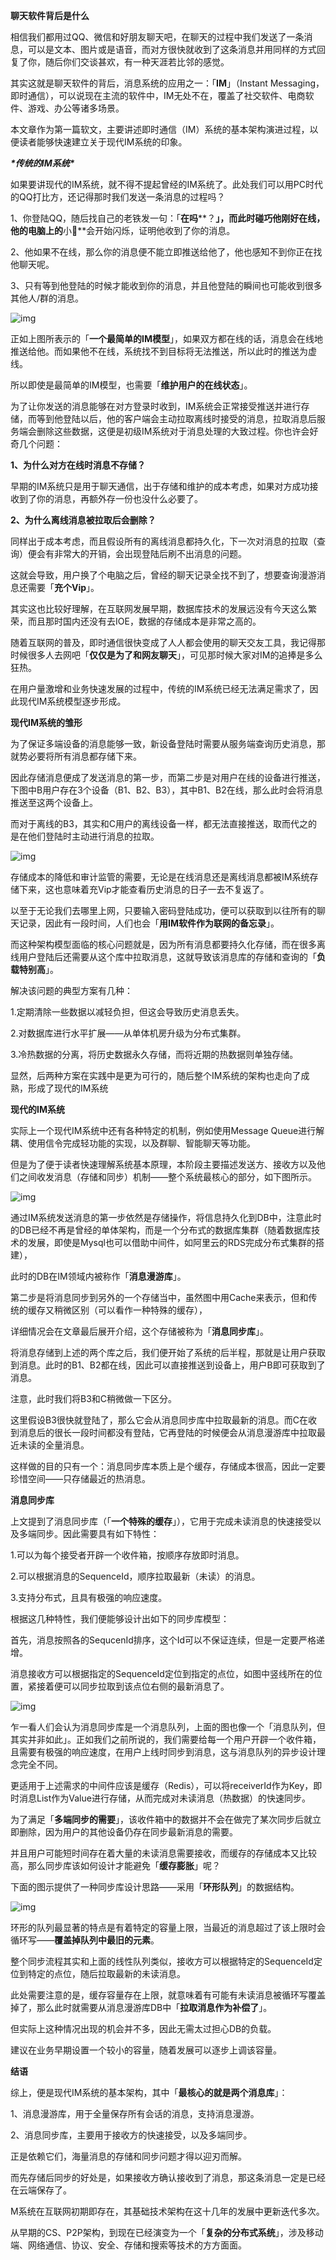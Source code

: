 **聊天软件背后是什么**

相信我们都用过QQ、微信和好朋友聊天吧，在聊天的过程中我们发送了一条消息，可以是文本、图片或是语音，而对方很快就收到了这条消息并用同样的方式回复了你，随后你们交谈甚欢，有一种天涯若比邻的感觉。

其实这就是聊天软件的背后，消息系统的应用之一：「**IM**」（Instant Messaging，即时通信），可以说现在主流的软件中，IM无处不在，覆盖了社交软件、电商软件、游戏、办公等诸多场景。

本文章作为第一篇软文，主要讲述即时通信（IM）系统的基本架构演进过程，以便读者能够快速建立关于现代IM系统的印象。

***\*传统的IM系统\****

如果要讲现代的IM系统，就不得不提起曾经的IM系统了。此处我们可以用PC时代的QQ打比方，还记得那时我们发送一条消息的过程吗？

1、你登陆QQ，随后找自己的老铁发一句：「**在吗****？**」，而此时碰巧他刚好在线，他的电脑上的**小🐧**会开始闪烁，证明他收到了你的消息。

2、他如果不在线，那么你的消息便不能立即推送给他了，他也感知不到你正在找他聊天呢。

3、只有等到他登陆的时候才能收到你的消息，并且他登陆的瞬间也可能收到很多其他人/群的消息。

![img](https://mmbiz.qpic.cn/sz_mmbiz_jpg/jeud9IwMmEGNKkEsbQXsXxzb8LtR8RYHrqn6JwXxTeHFRianVXW5ZYPvyt2TLHibDaibzVtds82jUrYZHjelwYYTQ/640?wx_fmt=jpeg&from=appmsg)

正如上图所表示的「**一个最简单的IM模型**」，如果双方都在线的话，消息会在线地推送给他。而如果他不在线，系统找不到目标将无法推送，所以此时的推送为虚线。

所以即使是最简单的IM模型，也需要「**维护用户的在线状态**」。

为了让你发送的消息能够在对方登录时收到，IM系统会正常接受推送并进行存储，而等到他登陆以后，他的客户端会主动拉取离线时接受的消息，拉取消息后服务端会删除这些数据，这便是初级IM系统对于消息处理的大致过程。你也许会好奇几个问题：

**1、为什么对方在线时消息不存储？**

早期的IM系统只是用于聊天通信，出于存储和维护的成本考虑，如果对方成功接收到了你的消息，再额外存一份也没什么必要了。

**2、为什么离线消息被拉取后会删除？**

同样出于成本考虑，而且假设所有的离线消息都持久化，下一次对消息的拉取（查询）便会有非常大的开销，会出现登陆后刷不出消息的问题。

这就会导致，用户换了个电脑之后，曾经的聊天记录全找不到了，想要查询漫游消息还需要「**充个Vip**」。

其实这也比较好理解，在互联网发展早期，数据库技术的发展远没有今天这么繁荣，而且那时国内还没有去IOE，数据的存储成本是非常之高的。

随着互联网的普及，即时通信很快变成了人人都会使用的聊天交友工具，我记得那时候很多人去网吧「**仅仅是为了和网友聊天**」，可见那时候大家对IM的追捧是多么狂热。

在用户量激增和业务快速发展的过程中，传统的IM系统已经无法满足需求了，因此现代IM系统模型逐步形成。

**现代IM系统的雏形**

为了保证多端设备的消息能够一致，新设备登陆时需要从服务端查询历史消息，那就势必要将所有消息都存储下来。

因此存储消息便成了发送消息的第一步，而第二步是对用户在线的设备进行推送，下图中B用户存在3个设备（B1、B2、B3），其中B1、B2在线，那么此时会将消息推送至这两个设备上。

而对于离线的B3，其实和C用户的离线设备一样，都无法直接推送，取而代之的是在他们登陆时主动进行消息的拉取。

![img](https://mmbiz.qpic.cn/sz_mmbiz_jpg/jeud9IwMmEGNKkEsbQXsXxzb8LtR8RYHF5rz65BfVzgkoeUIlGnZJsJhfN6OtfQM3dO54JY8rsDiaw9WgFby3sQ/640?wx_fmt=jpeg&from=appmsg)

存储成本的降低和审计监管的需要，无论是在线消息还是离线消息都被IM系统存储下来，这也意味着充Vip才能查看历史消息的日子一去不复返了。

以至于无论我们去哪里上网，只要输入密码登陆成功，便可以获取到以往所有的聊天记录，因此有一段时间，人们也会「**用IM软件作为联网的备忘录**」。

而这种架构模型面临的核心问题就是，因为所有消息都要持久化存储，而在很多离线用户登陆后还需要从这个库中拉取消息，这就导致该消息库的存储和查询的「**负载特别高**」。

解决该问题的典型方案有几种：

1.定期清除一些数据以减轻负担，但这会导致历史消息丢失。

2.对数据库进行水平扩展——从单体机房升级为分布式集群。

3.冷热数据的分离，将历史数据永久存储，而将近期的热数据则单独存储。

显然，后两种方案在实践中是更为可行的，随后整个IM系统的架构也走向了成熟，形成了现代的IM系统

**现代的IM系统**

实际上一个现代IM系统中还有各种特定的机制，例如使用Message Queue进行解耦、使用信令完成轻功能的实现，以及群聊、智能聊天等功能。

但是为了便于读者快速理解系统基本原理，本阶段主要描述发送方、接收方以及他们之间收发消息（存储和同步）机制——整个系统最核心的部分，如下图所示。

![img](https://mmbiz.qpic.cn/sz_mmbiz_jpg/jeud9IwMmEGNKkEsbQXsXxzb8LtR8RYHBXEHwA6ZuWiafwkh4ic73H4icUic9qSaFc0V0FXiaJBvJXalB0huvEzDHpQ/640?wx_fmt=jpeg)

通过IM系统发送消息的第一步依然是存储操作，将信息持久化到DB中，注意此时的DB已经不再是曾经的单体架构，而是一个分布式的数据库集群（随着数据库技术的发展，即使是Mysql也可以借助中间件，如阿里云的RDS完成分布式集群的搭建），

此时的DB在IM领域内被称作「**消息漫游库**」。

第二步是将消息同步到另外的一个存储当中，虽然图中用Cache来表示，但和传统的缓存又稍微区别（可以看作一种特殊的缓存），

详细情况会在文章最后展开介绍，这个存储被称为「**消息同步库**」。

将消息存储到上述的两个库之后，我们便开始了系统的后半程，那就是让用户获取到消息。此时的B1、B2都在线，因此可以直接推送到设备上，用户B即可获取到了消息。

注意，此时我们将B3和C稍微做一下区分。

这里假设B3很快就登陆了，那么它会从消息同步库中拉取最新的消息。而C在收到消息后的很长一段时间都没有登陆，它再登陆的时候便会从消息漫游库中拉取最近未读的全量消息。

这样做的目的只有一个：消息同步库本质上是个缓存，存储成本很高，因此一定要珍惜空间——只存储最近的热消息。



**消息同步库**

上文提到了消息同步库（「**一个特殊的缓存**」），它用于完成未读消息的快速接受以及多端同步。因此需要具有如下特性：

1.可以为每个接受者开辟一个收件箱，按顺序存放即时消息。

2.可以根据消息的SequenceId，顺序拉取最新（未读）的消息。

3.支持分布式，且具有极强的响应速度。

根据这几种特性，我们便能够设计出如下的同步库模型：

首先，消息按照各的SequcenId排序，这个Id可以不保证连续，但是一定要严格递增。

消息接收方可以根据指定的SequenceId定位到指定的点位，如图中竖线所在的位置，紧接着便可以同步拉取到该点位右侧的最新消息了。

![img](https://mmbiz.qpic.cn/sz_mmbiz_png/jeud9IwMmEGibBkHM1XJROxCqw9SnlsyoHTicY1lAxUKibe1zbbqMTwykcMCZ0ktegzOmZuMdXR2Sac9gGsUt3b4A/640?wx_fmt=png&from=appmsg)

乍一看人们会认为消息同步库是一个消息队列，上面的图也像一个「消息队列，但其实并非如此」。正如我们之前所说的，我们需要给每一个用户开辟一个收件箱，且需要有极强的响应速度，在用户上线时同步到消息，这与消息队列的异步设计理念完全不同。

更适用于上述需求的中间件应该是缓存（Redis），可以将receiverId作为Key，即时消息List作为Value进行存储，从而完成对未读消息（热数据）的快速同步。

为了满足「**多端同步的需要**」，该收件箱中的数据并不会在做完了某次同步后就立即删除，因为用户的其他设备仍存在同步最新消息的需要。

并且用户可能短时间存在着大量的未读消息需要接收，而缓存的存储成本又比较高，那么同步库该如何设计才能避免「**缓存膨胀**」呢？

下面的图示提供了一种同步库设计思路——采用「**环形队列**」的数据结构。

![img](https://mmbiz.qpic.cn/sz_mmbiz_png/jeud9IwMmEGibBkHM1XJROxCqw9SnlsyoVnkV6gnDicoVP6B1JUHic34G3l55SNuIJs212e8ta7m7v5ZllGlkScEQ/640?wx_fmt=png&from=appmsg)

环形的队列最显著的特点是有着特定的容量上限，当最近的消息超过了该上限时会循环写——**覆盖掉队列中最旧的元素**。

整个同步流程其实和上面的线性队列类似，接收方可以根据特定的SequenceId定位到特定的点位，随后拉取最新的未读消息。

此处需要注意的是，缓存容量存在上限，就意味着有可能有未读消息被循环写覆盖掉了，那么此时就需要从消息漫游库DB中「**拉取消息作为补偿了**」。

但实际上这种情况出现的机会并不多，因此无需太过担心DB的负载。

建议在业务早期设置一个较小的容量，随着发展可以逐步上调该容量。

**结语**

综上，便是现代IM系统的基本架构，其中「**最核心的就是两个消息库**」：

1、消息漫游库，用于全量保存所有会话的消息，支持消息漫游。

2、消息同步库，主要用于接收方的快速接受，以及多端同步。

正是依赖它们，海量消息的存储和同步问题才得以迎刃而解。

而先存储后同步的好处是，如果接收方确认接收到了消息，那这条消息一定是已经在云端保存了。

M系统在互联网初期即存在，其基础技术架构在这十几年的发展中更新迭代多次。

从早期的CS、P2P架构，到现在已经演变为一个「**复杂的分布式系统**」，涉及移动端、网络通信、协议、安全、存储和搜索等技术的方方面面。
